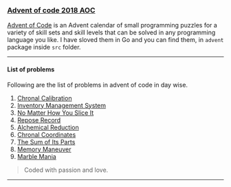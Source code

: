### [Advent of code 2018 AOC](https://imshakthi.github.io/advent-of-code-2018)
[Advent of Code](https://adventofcode.com/) is an Advent calendar of small programming puzzles for a variety of skill sets and skill levels that can be solved in any programming language you like. I have sloved them in Go and you can find them, in `advent` package inside `src` folder.

---
#### List of problems 
Following are the list of problems in advent of code in day wise.
1. [Chronal Calibration](https://github.com/ImShakthi/advent-of-code-2018/blob/master/src/advent/day_one.go)
2. [Inventory Management System](https://github.com/ImShakthi/advent-of-code-2018/blob/master/src/advent/day_two.go)
3. [No Matter How You Slice It](https://github.com/ImShakthi/advent-of-code-2018/blob/master/src/advent/day_three.go)
4. [Repose Record](https://github.com/ImShakthi/advent-of-code-2018/blob/master/src/advent/day_four.go)
5. [Alchemical Reduction](https://github.com/ImShakthi/advent-of-code-2018/blob/master/src/advent/day_five.go)
6. [Chronal Coordinates](https://github.com/ImShakthi/advent-of-code-2018/blob/master/src/advent/day_six.go)
7. [The Sum of Its Parts](https://github.com/ImShakthi/advent-of-code-2018/blob/master/src/advent/day_seven.go)
8. [Memory Maneuver](https://github.com/ImShakthi/advent-of-code-2018/blob/master/src/advent/day_eight.go)
9. [Marble Mania](https://github.com/ImShakthi/advent-of-code-2018/blob/master/src/advent/day_nine.go)

> Coded with passion and love.

---
